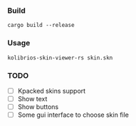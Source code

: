 ### Build
`cargo build --release`

### Usage
`kolibrios-skin-viewer-rs skin.skn`

### TODO
- [ ] Kpacked skins support
- [ ] Show text
- [ ] Show buttons
- [ ] Some gui interface to choose skin file
